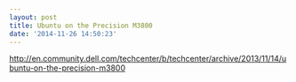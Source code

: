 ```yaml
---
layout: post
title: Ubuntu on the Precision M3800
date: '2014-11-26 14:50:23'
---
```


http://en.community.dell.com/techcenter/b/techcenter/archive/2013/11/14/ubuntu-on-the-precision-m3800